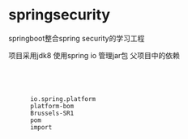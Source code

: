 # springsecurity
springboot整合spring security的学习工程

项目采用jdk8
使用spring io 管理jar包
父项目中的依赖
<pre><code>
<dependencyManagement>
  <dependencies>
    <dependency>
      <groupId>io.spring.platform</groupId>
      <artifactId>platform-bom</artifactId>
      <version>Brussels-SR1</version>
      <type>pom</type>
      <scope>import</scope>
    </dependency>
  </dependencies>
</dependencyManagement>
</code> </pre>
